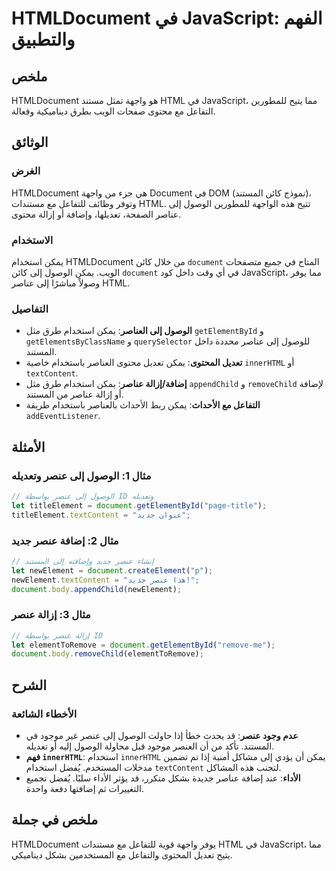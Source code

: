 <!--
Meta Description: # HTMLDocument في JavaScript: الفهم والتطبيق ## ملخص HTMLDocument هو واجهة تمثل مستند HTML في JavaScript، مما يتيح للمطورين التفاعل مع محتوى صفحات الو...
Meta Keywords: إلى, عنصر, document, javascript, الوصول
-->

# HTMLDocument في JavaScript: الفهم والتطبيق

## ملخص
HTMLDocument هو واجهة تمثل مستند HTML في JavaScript، مما يتيح للمطورين التفاعل مع محتوى صفحات الويب بطرق ديناميكية وفعالة.

## الوثائق
### الغرض
HTMLDocument هي جزء من واجهة Document في DOM (نموذج كائن المستند)، وتوفر وظائف للتفاعل مع مستندات HTML. تتيح هذه الواجهة للمطورين الوصول إلى عناصر الصفحة، تعديلها، وإضافة أو إزالة محتوى.

### الاستخدام
يمكن استخدام HTMLDocument من خلال كائن `document` المتاح في جميع متصفحات الويب. يمكن الوصول إلى كائن `document` في أي وقت داخل كود JavaScript، مما يوفر وصولاً مباشرًا إلى عناصر HTML.

### التفاصيل
- **الوصول إلى العناصر**: يمكن استخدام طرق مثل `getElementById` و `getElementsByClassName` و `querySelector` للوصول إلى عناصر محددة داخل المستند.
- **تعديل المحتوى**: يمكن تعديل محتوى العناصر باستخدام خاصية `innerHTML` أو `textContent`.
- **إضافة/إزالة عناصر**: يمكن استخدام طرق مثل `appendChild` و `removeChild` لإضافة أو إزالة عناصر من المستند.
- **التفاعل مع الأحداث**: يمكن ربط الأحداث بالعناصر باستخدام طريقة `addEventListener`.

## الأمثلة
### مثال 1: الوصول إلى عنصر وتعديله
```javascript
// الوصول إلى عنصر بواسطة ID وتعديله
let titleElement = document.getElementById("page-title");
titleElement.textContent = "عنوان جديد";
```

### مثال 2: إضافة عنصر جديد
```javascript
// إنشاء عنصر جديد وإضافته إلى المستند
let newElement = document.createElement("p");
newElement.textContent = "هذا عنصر جديد!";
document.body.appendChild(newElement);
```

### مثال 3: إزالة عنصر
```javascript
// إزالة عنصر بواسطة ID
let elementToRemove = document.getElementById("remove-me");
document.body.removeChild(elementToRemove);
```

## الشرح
### الأخطاء الشائعة
- **عدم وجود عنصر**: قد يحدث خطأ إذا حاولت الوصول إلى عنصر غير موجود في المستند. تأكد من أن العنصر موجود قبل محاولة الوصول إليه أو تعديله.
- **فهم `innerHTML`**: استخدام `innerHTML` يمكن أن يؤدي إلى مشاكل أمنية إذا تم تضمين مدخلات المستخدم. يُفضل استخدام `textContent` لتجنب هذه المشاكل.
- **الأداء**: عند إضافة عناصر جديدة بشكل متكرر، قد يؤثر الأداء سلبًا. يُفضل تجميع التغييرات ثم إضافتها دفعة واحدة.

## ملخص في جملة
HTMLDocument يوفر واجهة قوية للتفاعل مع مستندات HTML في JavaScript، مما يتيح تعديل المحتوى والتفاعل مع المستخدمين بشكل ديناميكي.